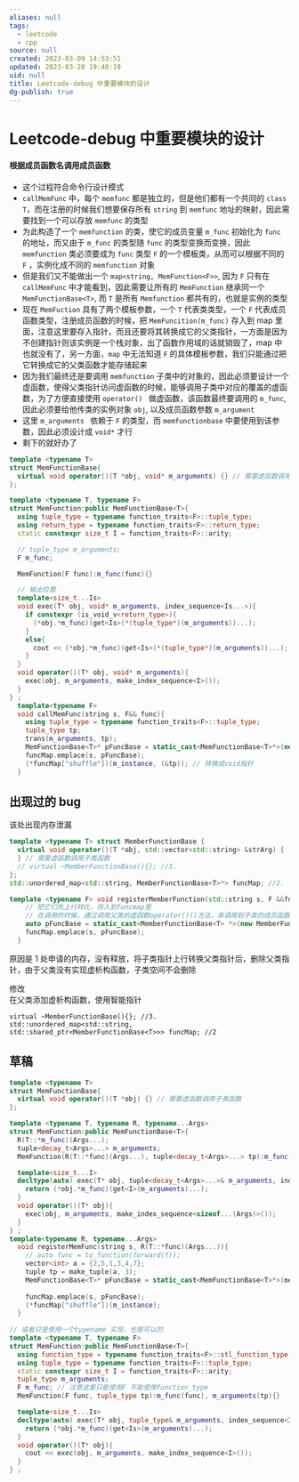 ```yaml
---
aliases: null
tags:
  - leetcode
  - cpp
source: null
created: 2023-03-09 14:53:51
updated: 2023-03-20 19:40:19
uid: null
title: Leetcode-debug 中重要模块的设计
dg-publish: true
---
```


# Leetcode-debug 中重要模块的设计

#### 根据成员函数名调用成员函数

- 这个过程符合命令行设计模式
- `callMemFunc` 中，每个 `memfunc` 都是独立的，但是他们都有一个共同的 `class T`，而在注册的时候我们想要保存所有 `string` 到 `memfunc` 地址的映射，因此需要找到一个可以存放 `memfunc` 的类型
- 为此构造了一个 `memfunction` 的类，使它的成员变量 `m_func` 初始化为 `func` 的地址，而又由于 `m_func` 的类型随 `func` 的类型变换而变换，因此 `memfunction` 类必须要成为 `func` 类型 `F` 的一个模板类，从而可以根据不同的 `F` ，实例化成不同的 `memfunction` 对象
- 但是我们又不能做出一个 `map<string, MemFunction<F>>`, 因为 `F` 只有在 `callMemFunc` 中才能看到，因此需要让所有的 `MemFunction` 继承同一个 `MemFunctionBase<T>`, 而 `T` 是所有 `Memfunction` 都共有的，也就是实例的类型
- 现在 `MemFuction` 具有了两个模板参数，一个 `T` 代表类类型，一个 `F` 代表成员函数类型，注册成员函数的时候，把 `MemFuncition(m_func)` 存入到 map 里面，注意这里要存入指针，而且还要将其转换成它的父类指针，一方面是因为不创建指针则该实例是一个栈对象，出了函数作用域的话就销毁了，map 中也就没有了，另一方面，`map` 中无法知道 `F` 的具体模板参数，我们只能通过把它转换成它的父类函数才能存储起来
- 因为我们最终还是要调用 `memfunction` 子类中的对象的，因此必须要设计一个虚函数，使得父类指针访问虚函数的时候，能够调用子类中对应的覆盖的虚函数，为了方便直接使用 `operator() ` 做虚函数，该函数最终要调用的 `m_func`, 因此必须要给他传类的实例对象 `obj`, 以及成员函数参数 `m_argument`
- 这里 `m_arguments ` 依赖于 `F` 的类型，而 `memfunctionbase` 中要使用到该参数，因此必须设计成 `void*` 才行
- 剩下的就好办了

```cpp
template <typename T>
struct MemFunctionBase{
  virtual void operator()(T *obj, void* m_arguments) {} // 需要虚函数调用子类函数
};

template <typename T, typename F>
struct MemFunction:public MemFunctionBase<T>{
  using tuple_type = typename function_traits<F>::tuple_type;
  using return_type = typename function_traits<F>::return_type;
  static constexpr size_t I = function_traits<F>::arity;

  // tuple_type m_arguments;
  F m_func;

  MemFunction(F func):m_func(func){}

  // 输出位置
  template<size_t...Is>
  void exec(T* obj, void* m_arguments, index_sequence<Is...>){
    if constexpr (is_void_v<return_type>){
      (*obj.*m_func)(get<Is>(*(tuple_type*)(m_arguments))...);
    }
    else{
      cout << (*obj.*m_func)(get<Is>(*(tuple_type*)(m_arguments))...);
    }
  }
  void operator()(T* obj, void* m_arguments){
    exec(obj, m_arguments, make_index_sequence<I>());
  }
} ;
  template<typename F>
  void callMemFunc(string s, F&& func){
    using tuple_type = typename function_traits<F>::tuple_type;
    tuple_type tp;
    trans(m_arguments, tp);
    MemFunctionBase<T>* pFuncBase = static_cast<MemFunctionBase<T>*>(new MemFunction<T, F>(func)); 
    funcMap.emplace(s, pFuncBase);
    (*funcMap["shuffle"])(m_instance, (&tp)); // 转换成void指针
  }
```

## 出现过的 bug

该处出现内存泄漏

```cpp
template <typename T> struct MemberFunctionBase {
  virtual void operator()(T *obj, std::vector<std::string> &strArg) {
  } // 需要虚函数调用子类函数
  // virtual ~MemberFunctionBase(){}; //3.
};
std::unordered_map<std::string, MemberFunctionBase<T>*> funcMap; //2.

template <typename F> void registerMemberFunction(std::string s, F &&func) {
    // 把它们先上行转化，存入到funcmap里
    // 在调用的时候，通过调用父类的虚函数operator()()方法，来调用到子类的成员函数
    auto pFuncBase = static_cast<MemberFunctionBase<T> *>(new MemberFunction<T, F>(std::forward<F>(func))); // 1
    funcMap.emplace(s, pFuncBase);
  }
```

原因是 1 处申请的内存，没有释放，将子类指针上行转换父类指针后，删除父类指针，由于父类没有实现虚析构函数，子类空间不会删除

修改  
在父类添加虚析构函数，使用智能指针

```
virtual ~MemberFunctionBase(){}; //3.
std::unordered_map<std::string, std::shared_ptr<MemberFunctionBase<T>>> funcMap; //2
```

## 草稿

```cpp
template <typename T>
struct MemFunctionBase{
  virtual void operator()(T *obj) {} // 需要虚函数调用子类函数
};

template <typename T, typename R, typename...Args>
struct MemFunction:public MemFunctionBase<T>{
  R(T::*m_func)(Args...);
  tuple<decay_t<Args>...> m_arguments;
  MemFunction(R(T::*func)(Args...), tuple<decay_t<Args>...> tp):m_func(func), m_arguments(tp){}

  template<size_t...I>
  decltype(auto) exec(T* obj, tuple<decay_t<Args>...>& m_arguments, index_sequence<I...>){
    return (*obj.*m_func)(get<I>(m_arguments)...);
  }
  void operator()(T* obj){
    exec(obj, m_arguments, make_index_sequence<sizeof...(Args)>());
  }
} ;
template<typename R, typename...Args>
  void registerMemFunc(string s, R(T::*func)(Args...)){
    // auto func = to_function(forward(f));
    vector<int> a = {2,5,1,3,4,7};
    tuple tp = make_tuple(a, 3);
    MemFunctionBase<T>* pFuncBase = static_cast<MemFunctionBase<T>*>(new MemFunction<T, R, Args...>(func, tp));
    
    funcMap.emplace(s, pFuncBase);
    (*funcMap["shuffle"])(m_instance);
  }
  
// 或者只是使用一个typename 实现，也是可以的
template <typename T, typename F>
struct MemFunction:public MemFunctionBase<T>{
  using function_type = typename function_traits<F>::stl_function_type;
  using tuple_type = typename function_traits<F>::tuple_type;
  static constexpr size_t I = function_traits<F>::arity;
  tuple_type m_arguments;
  F m_func; // 注意这里只能使用F 不能使用function_type
  MemFunction(F func, tuple_type tp):m_func(func), m_arguments(tp){}

  template<size_t...Is>
  decltype(auto) exec(T* obj, tuple_type& m_arguments, index_sequence<Is...>){
    return (*obj.*m_func)(get<Is>(m_arguments)...);
  }
  void operator()(T* obj){
    cout << exec(obj, m_arguments, make_index_sequence<I>());
  }
} ;
